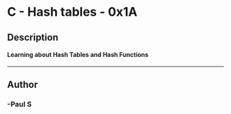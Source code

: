 # C - Hash tables - 0x1A 
## Description 
#### Learning about Hash Tables and Hash Functions
 --- 
## Author 
### -Paul S